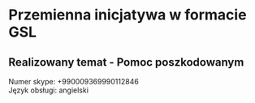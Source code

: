 # Przemienna inicjatywa w formacie GSL
## Realizowany temat - Pomoc poszkodowanym

Numer skype: +990009369990112846<br />
Język obsługi: angielski

